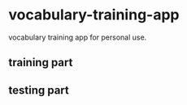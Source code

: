 # vocabulary-training-app
vocabulary training app for personal use.

## training part

## testing part
